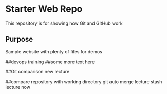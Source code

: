 # Starter Web Repo

This repository is for showing how Git and GitHub work

## Purpose

Sample website with plenty of files for demos

##devops training
##some more text here

##Git comparison
new lecture

##compare repository with working directory
git auto merge lecture
stash lecture now